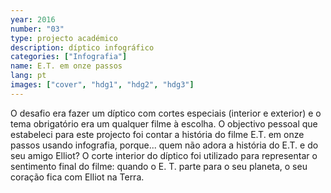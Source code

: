 ```yaml
---
year: 2016
number: "03"
type: projecto académico
description: díptico infográfico
categories: ["Infografia"]
name: E.T. em onze passos
lang: pt
images: ["cover", "hdg1", "hdg2", "hdg3"]
---
```

O desafio era fazer um díptico com cortes especiais (interior e exterior) e o tema obrigatório era um qualquer filme à escolha. O objectivo pessoal que estabeleci para este projecto foi contar a história do filme E.T. em onze passos usando infografia, porque... quem não adora a história do E.T. e do seu amigo Elliot? O corte interior do díptico foi utilizado para representar o sentimento final do filme: quando o E. T. parte para o seu planeta, o seu coração fica com Elliot na Terra.
